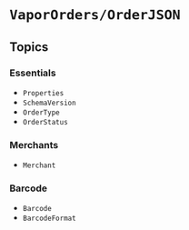 # ``VaporOrders/OrderJSON``

## Topics

### Essentials

- ``Properties``
- ``SchemaVersion``
- ``OrderType``
- ``OrderStatus``

### Merchants

- ``Merchant``

### Barcode

- ``Barcode``
- ``BarcodeFormat``
